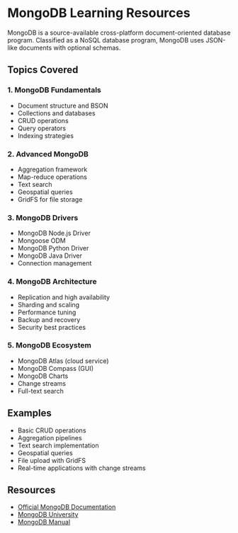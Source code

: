 # MongoDB Learning Resources

MongoDB is a source-available cross-platform document-oriented database program. Classified as a NoSQL database program, MongoDB uses JSON-like documents with optional schemas.

## Topics Covered

### 1. MongoDB Fundamentals
- Document structure and BSON
- Collections and databases
- CRUD operations
- Query operators
- Indexing strategies

### 2. Advanced MongoDB
- Aggregation framework
- Map-reduce operations
- Text search
- Geospatial queries
- GridFS for file storage

### 3. MongoDB Drivers
- MongoDB Node.js Driver
- Mongoose ODM
- MongoDB Python Driver
- MongoDB Java Driver
- Connection management

### 4. MongoDB Architecture
- Replication and high availability
- Sharding and scaling
- Performance tuning
- Backup and recovery
- Security best practices

### 5. MongoDB Ecosystem
- MongoDB Atlas (cloud service)
- MongoDB Compass (GUI)
- MongoDB Charts
- Change streams
- Full-text search

## Examples
- Basic CRUD operations
- Aggregation pipelines
- Text search implementation
- Geospatial queries
- File upload with GridFS
- Real-time applications with change streams

## Resources
- [Official MongoDB Documentation](https://docs.mongodb.com/)
- [MongoDB University](https://university.mongodb.com/)
- [MongoDB Manual](https://docs.mongodb.com/manual/)